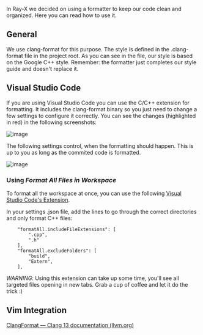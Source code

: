 In Ray-X we decided on using a formatter to keep our code clean and organized. Here you can read how to use it.

## General

We use clang-format for this purpose. The style is defined in the .clang-format file in the project root. As you can see in the file, our style is based on the Google C++ style. Remember: the formatter just completes our style guide and doesn't replace it.

## Visual Studio Code

If you are using Visual Studio Code you can use the C/C++ extension for formatting. It includes the clang-format binary so you just need to change a few settings to configure it correctly. You can see the changes (highlighted in red) in the following screenshots:

![image](uploads/2c63612ff9801ed26e63223f2aa161e2/image.png)

The following settings control, when the formatting should happen. This is up to you as long as the commited code is formatted.

![image](uploads/f29aa032e92a97edc3f1c16e506afe30/image.png)

### Using _Format All Files in Workspace_
To format all the workspace at once, you can use the following [Visual Studio Code's Extension](https://marketplace.visualstudio.com/items?itemName=alexr00.formatallfilesinworkspace).

In your settings .json file, add the lines to go through the correct directories and only format C++ files:

```
    "formatAll.includeFileExtensions": [
        ".cpp",
        ".h"
    ],
    "formatAll.excludeFolders": [
        "build",
        "Extern",
    ], 
```

*WARNING*: Using this extension can take up some time, you'll see all targeted files opening in new tabs. Grab a cup of coffee and let it do the trick :)

## Vim Integration

[ClangFormat — Clang 13 documentation (llvm.org)](https://clang.llvm.org/docs/ClangFormat.html#vim-integration)


